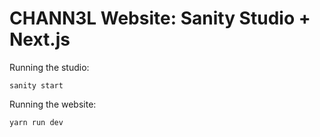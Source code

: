 # CHANN3L Website: Sanity Studio + Next.js

Running the studio:

```
sanity start
```

Running the website:

```
yarn run dev
```
